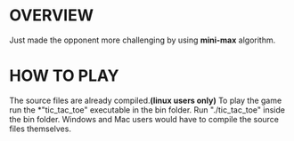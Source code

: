 # OVERVIEW
Just made the opponent more challenging by using **mini-max** algorithm.

# HOW TO PLAY
The source files are already compiled.**(linux users only)**
To play the game run the *"tic_tac_toe" executable in the bin folder.
Run "./tic_tac_toe" inside the bin folder.
Windows and Mac users would have to compile the source files themselves.

